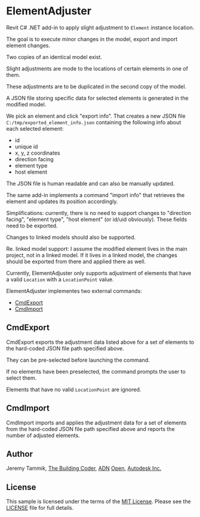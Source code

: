 # ElementAdjuster

Revit C# .NET add-in to apply slight adjustment to `Element` instance location.

The goal is to execute minor changes in the model, export and import element changes.

Two copies of an identical model exist.

Slight adjustments are mode to the locations of certain elements in one of them.

These adjustments are to be duplicated in the second copy of the model.

A JSON file storing specific data for selected elements is generated in the modified model.

We pick an element and click "export info". 
That creates a new JSON file `C:/tmp/exported_element_info.json` containing the following info about each selected element:

- id
- unique id
- x, y, z coordinates
- direction facing
- element type
- host element

The JSON file is human readable and can also be manually updated.

The same add-in implements a command "import info" that retrieves the element and updates its position accordingly.

Simplifications: currently, there is no need to support changes to "direction facing", "element type", "host element" (or id/uid obviously).
These fields need to be exported.

Changes to linked models should also be supported.

Re. linked model support:
I assume the modified element lives in the main project, not in a linked model.
If it lives in a linked model, the changes should be exported from there and applied there as well.

Currently, ElementAdjuster only supports adjustment of elements that have a valid `Location` with a `LocationPoint` value.

ElementAdjuster implementes two external commands:

- [CmdExport](#CmdExport)
- [CmdImport](#CmdImport)

## <a name="CmdExport"></a> CmdExport

CmdExport exports the adjustment data listed above for a set of elements to the hard-coded JSON file path specified above.

They can be pre-selected before launching the command.

If no elements have been preselected, the command prompts the user to select them.

Elements that have no valid `LocationPoint` are ignored.

## <a name="CmdImport"></a> CmdImport

CmdImport imports and applies the adjustment data for a set of elements from the hard-coded JSON file path specified above and reports the number of adjusted elements.


## Author

Jeremy Tammik, [The Building Coder](http://thebuildingcoder.typepad.com), [ADN](http://www.autodesk.com/adn) [Open](http://www.autodesk.com/adnopen), [Autodesk Inc.](http://www.autodesk.com)


## License

This sample is licensed under the terms of the [MIT License](http://opensource.org/licenses/MIT).
Please see the [LICENSE](LICENSE) file for full details.

